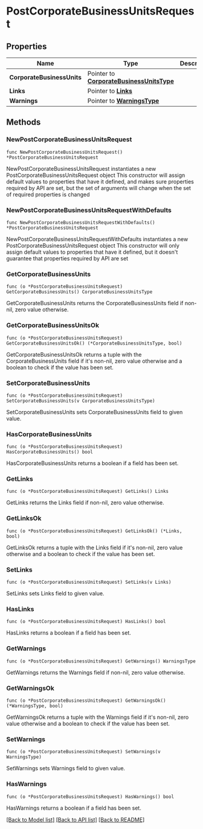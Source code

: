 # PostCorporateBusinessUnitsRequest

## Properties

Name | Type | Description | Notes
------------ | ------------- | ------------- | -------------
**CorporateBusinessUnits** | Pointer to [**CorporateBusinessUnitsType**](CorporateBusinessUnitsType.md) |  | [optional] 
**Links** | Pointer to [**Links**](Links.md) |  | [optional] 
**Warnings** | Pointer to [**WarningsType**](WarningsType.md) |  | [optional] 

## Methods

### NewPostCorporateBusinessUnitsRequest

`func NewPostCorporateBusinessUnitsRequest() *PostCorporateBusinessUnitsRequest`

NewPostCorporateBusinessUnitsRequest instantiates a new PostCorporateBusinessUnitsRequest object
This constructor will assign default values to properties that have it defined,
and makes sure properties required by API are set, but the set of arguments
will change when the set of required properties is changed

### NewPostCorporateBusinessUnitsRequestWithDefaults

`func NewPostCorporateBusinessUnitsRequestWithDefaults() *PostCorporateBusinessUnitsRequest`

NewPostCorporateBusinessUnitsRequestWithDefaults instantiates a new PostCorporateBusinessUnitsRequest object
This constructor will only assign default values to properties that have it defined,
but it doesn't guarantee that properties required by API are set

### GetCorporateBusinessUnits

`func (o *PostCorporateBusinessUnitsRequest) GetCorporateBusinessUnits() CorporateBusinessUnitsType`

GetCorporateBusinessUnits returns the CorporateBusinessUnits field if non-nil, zero value otherwise.

### GetCorporateBusinessUnitsOk

`func (o *PostCorporateBusinessUnitsRequest) GetCorporateBusinessUnitsOk() (*CorporateBusinessUnitsType, bool)`

GetCorporateBusinessUnitsOk returns a tuple with the CorporateBusinessUnits field if it's non-nil, zero value otherwise
and a boolean to check if the value has been set.

### SetCorporateBusinessUnits

`func (o *PostCorporateBusinessUnitsRequest) SetCorporateBusinessUnits(v CorporateBusinessUnitsType)`

SetCorporateBusinessUnits sets CorporateBusinessUnits field to given value.

### HasCorporateBusinessUnits

`func (o *PostCorporateBusinessUnitsRequest) HasCorporateBusinessUnits() bool`

HasCorporateBusinessUnits returns a boolean if a field has been set.

### GetLinks

`func (o *PostCorporateBusinessUnitsRequest) GetLinks() Links`

GetLinks returns the Links field if non-nil, zero value otherwise.

### GetLinksOk

`func (o *PostCorporateBusinessUnitsRequest) GetLinksOk() (*Links, bool)`

GetLinksOk returns a tuple with the Links field if it's non-nil, zero value otherwise
and a boolean to check if the value has been set.

### SetLinks

`func (o *PostCorporateBusinessUnitsRequest) SetLinks(v Links)`

SetLinks sets Links field to given value.

### HasLinks

`func (o *PostCorporateBusinessUnitsRequest) HasLinks() bool`

HasLinks returns a boolean if a field has been set.

### GetWarnings

`func (o *PostCorporateBusinessUnitsRequest) GetWarnings() WarningsType`

GetWarnings returns the Warnings field if non-nil, zero value otherwise.

### GetWarningsOk

`func (o *PostCorporateBusinessUnitsRequest) GetWarningsOk() (*WarningsType, bool)`

GetWarningsOk returns a tuple with the Warnings field if it's non-nil, zero value otherwise
and a boolean to check if the value has been set.

### SetWarnings

`func (o *PostCorporateBusinessUnitsRequest) SetWarnings(v WarningsType)`

SetWarnings sets Warnings field to given value.

### HasWarnings

`func (o *PostCorporateBusinessUnitsRequest) HasWarnings() bool`

HasWarnings returns a boolean if a field has been set.


[[Back to Model list]](../README.md#documentation-for-models) [[Back to API list]](../README.md#documentation-for-api-endpoints) [[Back to README]](../README.md)


